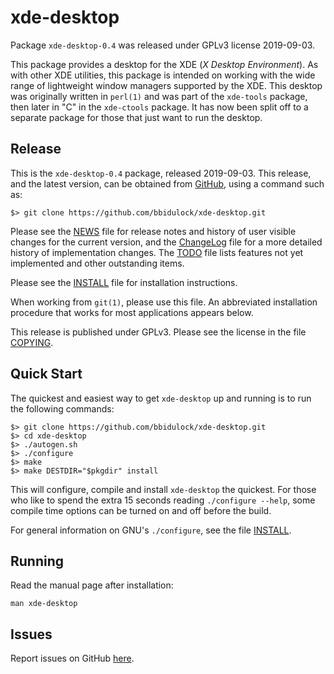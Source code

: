 [xde-desktop -- read me first file.  2019-09-03]: #

xde-desktop
===============

Package `xde-desktop-0.4` was released under GPLv3 license 2019-09-03.

This package provides a desktop for the XDE (_X Desktop Environment_).
As with other XDE utilities, this package is intended on working with
the wide range of lightweight window managers supported by the XDE.
This desktop was originally written in `perl(1)` and was part of the
`xde-tools` package, then later in "C" in the `xde-ctools` package.  It
has now been split off to a separate package for those that just want to
run the desktop.


Release
-------

This is the `xde-desktop-0.4` package, released 2019-09-03.  This
release, and the latest version, can be obtained from [GitHub][1], using
a command such as:

    $> git clone https://github.com/bbidulock/xde-desktop.git

Please see the [NEWS][3] file for release notes and history of user
visible changes for the current version, and the [ChangeLog][4] file for
a more detailed history of implementation changes.  The [TODO][5] file
lists features not yet implemented and other outstanding items.

Please see the [INSTALL][7] file for installation instructions.

When working from `git(1)`, please use this file.  An abbreviated
installation procedure that works for most applications appears below.

This release is published under GPLv3.  Please see the license in the
file [COPYING][9].


Quick Start
-----------

The quickest and easiest way to get `xde-desktop` up and running is to run
the following commands:

    $> git clone https://github.com/bbidulock/xde-desktop.git
    $> cd xde-desktop
    $> ./autogen.sh
    $> ./configure
    $> make
    $> make DESTDIR="$pkgdir" install

This will configure, compile and install `xde-desktop` the quickest.  For
those who like to spend the extra 15 seconds reading `./configure
--help`, some compile time options can be turned on and off before the
build.

For general information on GNU's `./configure`, see the file
[INSTALL][7].


Running
-------

Read the manual page after installation:

    man xde-desktop


Issues
------

Report issues on GitHub [here][2].



[1]: https://github.com/bbidulock/xde-desktop
[2]: https://github.com/bbidulock/xde-desktop/issues
[3]: https://github.com/bbidulock/xde-desktop/blob/0.4/NEWS
[4]: https://github.com/bbidulock/xde-desktop/blob/0.4/ChangeLog
[5]: https://github.com/bbidulock/xde-desktop/blob/0.4/TODO
[6]: https://github.com/bbidulock/xde-desktop/blob/0.4/COMPLIANCE
[7]: https://github.com/bbidulock/xde-desktop/blob/0.4/INSTALL
[8]: https://github.com/bbidulock/xde-desktop/blob/0.4/LICENSE
[9]: https://github.com/bbidulock/xde-desktop/blob/0.4/COPYING

[ vim: set ft=markdown sw=4 tw=72 nocin nosi fo+=tcqlorn spell: ]: #
